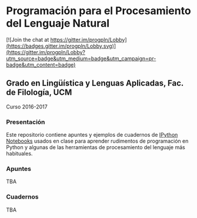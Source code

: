 # Programación para el Procesamiento del Lenguaje Natural

[![Join the chat at https://gitter.im/progpln/Lobby](https://badges.gitter.im/progpln/Lobby.svg)](https://gitter.im/progpln/Lobby?utm_source=badge&utm_medium=badge&utm_campaign=pr-badge&utm_content=badge)

## Grado en Lingüística y Lenguas Aplicadas, Fac. de Filología, UCM

Curso 2016-2017

### Presentación

Este repositorio contiene apuntes y ejemplos de cuadernos de [IPython Notebooks](http://ipython.org/notebook.html) usados en clase para aprender rudimentos de programación en Python y algunas de las herramientas de procesamiento del lenguaje más habituales.

### Apuntes

TBA

### Cuadernos

TBA
